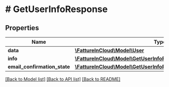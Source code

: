 # # GetUserInfoResponse

## Properties

Name | Type | Description | Notes
------------ | ------------- | ------------- | -------------
**data** | [**\FattureInCloud\Model\User**](User.md) |  | [optional]
**info** | [**\FattureInCloud\Model\GetUserInfoResponseInfo**](GetUserInfoResponseInfo.md) |  | [optional]
**email_confirmation_state** | [**\FattureInCloud\Model\GetUserInfoResponseEmailConfirmationState**](GetUserInfoResponseEmailConfirmationState.md) |  | [optional]

[[Back to Model list]](../../README.md#models) [[Back to API list]](../../README.md#endpoints) [[Back to README]](../../README.md)
